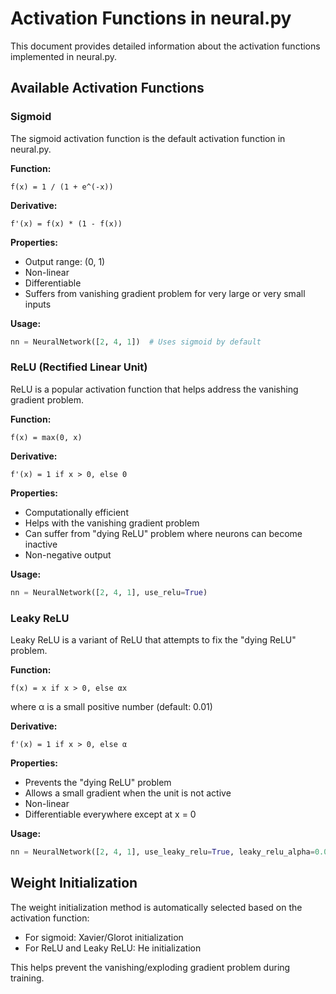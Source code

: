 # Activation Functions in neural.py

This document provides detailed information about the activation functions implemented in neural.py.

## Available Activation Functions

### Sigmoid

The sigmoid activation function is the default activation function in neural.py.

**Function:**
```
f(x) = 1 / (1 + e^(-x))
```

**Derivative:**
```
f'(x) = f(x) * (1 - f(x))
```

**Properties:**
- Output range: (0, 1)
- Non-linear
- Differentiable
- Suffers from vanishing gradient problem for very large or very small inputs

**Usage:**
```python
nn = NeuralNetwork([2, 4, 1])  # Uses sigmoid by default
```

### ReLU (Rectified Linear Unit)

ReLU is a popular activation function that helps address the vanishing gradient problem.

**Function:**
```
f(x) = max(0, x)
```

**Derivative:**
```
f'(x) = 1 if x > 0, else 0
```

**Properties:**
- Computationally efficient
- Helps with the vanishing gradient problem
- Can suffer from "dying ReLU" problem where neurons can become inactive
- Non-negative output

**Usage:**
```python
nn = NeuralNetwork([2, 4, 1], use_relu=True)
```

### Leaky ReLU

Leaky ReLU is a variant of ReLU that attempts to fix the "dying ReLU" problem.

**Function:**
```
f(x) = x if x > 0, else αx
```
where α is a small positive number (default: 0.01)

**Derivative:**
```
f'(x) = 1 if x > 0, else α
```

**Properties:**
- Prevents the "dying ReLU" problem
- Allows a small gradient when the unit is not active
- Non-linear
- Differentiable everywhere except at x = 0

**Usage:**
```python
nn = NeuralNetwork([2, 4, 1], use_leaky_relu=True, leaky_relu_alpha=0.01)
```

## Weight Initialization

The weight initialization method is automatically selected based on the activation function:

- For sigmoid: Xavier/Glorot initialization
- For ReLU and Leaky ReLU: He initialization

This helps prevent the vanishing/exploding gradient problem during training. 